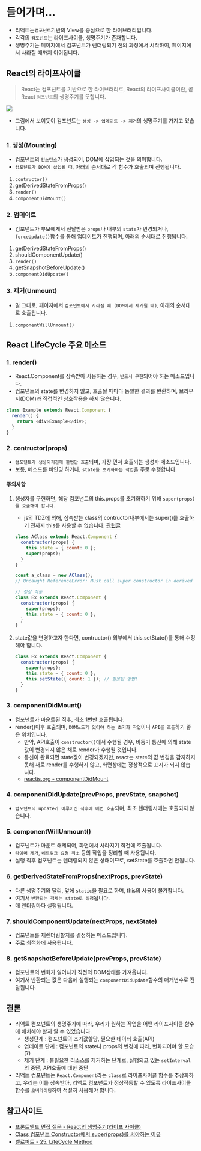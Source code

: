 # 들어가며...

- 리액트는`컴포넌트`기반의 View를 중심으로 한 라이브러리입니다.
- 각각의 `컴포넌트`는 라이프사이클, 생명주기가 존재합니다.
- 생명주기는 페이지에서 컴포넌트가 렌더링되기 전의 과정에서 시작하여, 페이지에서 사라질 때까지 이어집니다.

## React의 라이프사이클

> React는 컴포넌트를 기반으로 한 라이브러리로,
> React의 라이프사이클이란, 곧 React `컴포넌트`의 생명주기를 뜻합니다.

![](https://velog.velcdn.com/images/dolphin-pc/post/84e3a088-22cf-4987-b1d2-bcde9f8bb21c/image.png)

- 그림에서 보이듯이 컴포넌트는 `생성 -> 업데이트 -> 제거`의 생명주기를 가지고 있습니다.

### 1. 생성(Mounting)

- 컴포넌트의 `인스턴스`가 생성되어, DOM에 삽입되는 것을 의미합니다.
- `컴포넌트가 DOM에 삽입될 때`, 아래의 순서대로 각 함수가 호출되며 진행됩니다.

1. `contructor()`
2. getDerivedStateFromProps()
3. `render()`
4. `componentDidMount()`

### 2. 업데이트

- 컴포넌트가 부모에게서 전달받은 `props`나 내부의 `state`가 변경되거나,
  `forceUpdate()`함수를 통해 업데이트가 진행되며, 아래의 순서대로 진행됩니다.

1. getDerivedStateFromProps()
2. shouldComponentUpdate()
3. `render()`
4. getSnapshotBeforeUpdate()
5. `componentDidUpdate()`

### 3. 제거(Unmount)

- 말 그대로, 페이지에서 `컴포넌트에서 사라질 때 (DOM에서 제거될 때)`, 아래의 순서대로 호출됩니다.

1. `componentWillUnmount()`

## React LifeCycle 주요 메소드

### 1. render()

- React.Component를 상속받아 사용하는 경우, `반드시 구현`되어야 하는 메소드입니다.
- 컴포넌트의 state를 변경하지 않고, 호출될 때마다 동일한 결과를 반환하며, 브라우저(DOM)과 직접적인 상호작용을 하지 않습니다.

```js
class Example extends React.Component {
  render() {
    return <div>Example</div>;
  }
}
```

### 2. contructor(props)

- `컴포넌트가 생성되기전에 한번만 호출`되며, 가장 먼저 호출되는 생성자 메소드입니다.
- 보통, 메소드를 바인딩 하거나, `state를 초기화하는 작업`을 주로 수행합니다.

#### 주의사항

1. 생성자를 구현하면, 해당 컴포넌트의 this.props를 초기화하기 위해 `super(props)를 호출해야 합니다.`

   - js의 TDZ에 의해, 상속받는 class의 contructor내부에서는 super()를 호출하기 전까지 this를 사용할 수 없습니다. [관련글](https://higher77.tistory.com/68)

   ```js
   class AClass extends React.Component {
     constructor(props) {
       this.state = { count: 0 };
       super(props);
     }
   }

   const a_class = new AClass();
   // Uncaught ReferenceError: Must call super constructor in derived class before accessing 'this' or returning from derived constructor

   // 정상 작동
   class Ex extends React.Component {
     constructor(props) {
       super(props);
       this.state = { count: 0 };
     }
   }
   ```

2. state값을 변경하고자 한다면, contructor() 외부에서 this.setState()를 통해 수정해야 합니다.
   ```js
   class Ex extends React.Component {
     constructor(props) {
       super(props);
       this.state = { count: 0 };
       this.setState({ count: 1 }); // 잘못된 방법!
     }
   }
   ```

### 3. componentDidMount()

- 컴포넌트가 마운트된 직후, 최초 1번만 호출됩니다.
- render()이후 호출되며, `DOM노드가 있어야 하는 초기화 작업`이나 `API를 호출`하기 좋은 위치입니다.
  - 만약, API호출이 `constructor()`에서 수행될 경우, 비동기 통신에 의해 state값이 변경되지 않은 채로 render가 수행될 것입니다.
  - 통신이 완료되면 state값이 변경되겠지만, react는 state의 값 변경을 감지하지 못해 새로 render를 수행하지 않고, 화면상에는 정상적으로 표시가 되지 않습니다.
  - [reactjs.org - componentDidMount](https://ko.legacy.reactjs.org/docs/react-component.html#componentdidmount)

### 4. componentDidUpdate(prevProps, prevState, snapshot)

- `컴포넌트의 update가 이루어진 직후에 매번 호출`되며, 최초 렌더링시에는 호출되지 않습니다.

### 5. componentWillUnmount()

- 컴포넌트가 마운트 해제되어, 화면에서 사라지기 직전에 호출됩니다.
- `타이머 제거`, `네트워크 요청 취소` 등의 작업을 정리할 때 사용됩니다.
- 실행 직후 컴포넌트는 렌더링되지 않은 상태이므로, setState를 호출하면 안됩니다.

### 6. getDerivedStateFromProps(nextProps, prevState)

- 다른 생명주기와 달리, 앞에 `static`을 필요로 하며, this의 사용이 불가합니다.
- 여기서 `반환되는 객체는 state로 설정`됩니다.
- 매 렌더링마다 실행됩니다.

### 7. shouldComponentUpdate(nextProps, nextState)

- 컴포넌트를 재렌더링할지를 결정하는 메소드입니다.
- 주로 최적화에 사용됩니다.

### 8. getSnapshotBeforeUpdate(prevProps, prevState)

- 컴포넌트의 변화가 일어나기 직전의 DOM상태를 가져옵니다.
- 여기서 반환되는 값은 다음에 실행되는 `componentDidUpdate`함수의 매개변수로 전달됩니다.

## 결론

- 리액트 컴포넌트의 생명주기에 따라, 우리가 원하는 작업을 어떤 라이프사이클 함수에 배치해야 할지 알 수 있었습니다.
  - 생성단계 : 컴포넌트의 초기값할당, 필요한 데이터 호출(API)
  - 업데이트 단계 : 컴포넌트의 state나 props의 변경에 따라, 변화되어야 할 모습(?)
  - 제거 단계 : 불필요한 리소스를 제거하는 단계로, 실행되고 있는 `setInterval`의 중단, API호출에 대한 중단
- 리액트 컴포넌트는 `React.Component`라는 `class`로 라이프사이클 함수를 추상화하고, 우리는 이를 상속받아, 리액트 컴포넌트가 정상작동할 수 있도록 라이프사이클 함수를 `오버라이딩`하여 적절히 사용해야 합니다.

## 참고사이트

- [프론트엔드 면접 질문 - React의 생명주기(라이프 사이클)](https://github.com/Esoolgnah/Frontend-Interview-Questions/blob/main/Notes/important-3/react-life-cycle.md)
- [Class 컴포넌트 Constructor에서 super(props)를 써야하는 이유](https://higher77.tistory.com/68)
- [벨로퍼트 - 25. LifeCycle Method](https://react.vlpt.us/basic/25-lifecycle.html)
